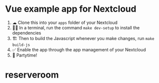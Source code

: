 # Vue example app for Nextcloud

1. ☁ Clone this into your `apps` folder of your Nextcloud
2. 👩‍💻 In a terminal, run the command `make dev-setup` to install the dependencies
3. 🏗 Then to build the Javascript whenever you make changes, run `make build-js`
4. ✅ Enable the app through the app management of your Nextcloud
5. 🎉 Partytime!
# reserveroom
